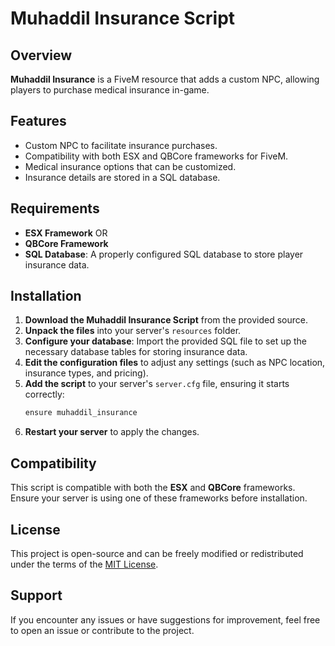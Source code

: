 # Muhaddil Insurance Script

## Overview

**Muhaddil Insurance** is a FiveM resource that adds a custom NPC, allowing players to purchase medical insurance in-game.

## Features

- Custom NPC to facilitate insurance purchases.
- Compatibility with both ESX and QBCore frameworks for FiveM.
- Medical insurance options that can be customized.
- Insurance details are stored in a SQL database.

## Requirements

- **ESX Framework**
  OR  
- **QBCore Framework**
- **SQL Database**: A properly configured SQL database to store player insurance data.

## Installation

1. **Download the Muhaddil Insurance Script** from the provided source.
2. **Unpack the files** into your server's `resources` folder.
3. **Configure your database**: Import the provided SQL file to set up the necessary database tables for storing insurance data.
4. **Edit the configuration files** to adjust any settings (such as NPC location, insurance types, and pricing).
5. **Add the script** to your server's `server.cfg` file, ensuring it starts correctly:
   ```bash
   ensure muhaddil_insurance
   ```
6. **Restart your server** to apply the changes.

## Compatibility

This script is compatible with both the **ESX** and **QBCore** frameworks. Ensure your server is using one of these frameworks before installation.

## License

This project is open-source and can be freely modified or redistributed under the terms of the [MIT License](LICENSE).

## Support

If you encounter any issues or have suggestions for improvement, feel free to open an issue or contribute to the project.